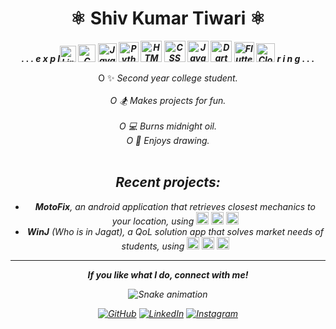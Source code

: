 
<h1 align ="center"> ⚛️ Shiv Kumar Tiwari ⚛️ </h1>
<p align="center">
<em><b>. . . e x p l<img height="26" title="Linux" src="https://cdn.jsdelivr.net/gh/devicons/devicon@latest/icons/linux/linux-original.svg" /> <img height="28" title="C" src="https://cdn.jsdelivr.net/gh/devicons/devicon@latest/icons/c/c-original.svg" /> <img height="30" title="Java" src="https://cdn.jsdelivr.net/gh/devicons/devicon@latest/icons/java/java-original.svg" /> <img height="32" title="Python" src="https://cdn.jsdelivr.net/gh/devicons/devicon@latest/icons/python/python-original.svg" /> <img height="34" title="HTML" src="https://cdn.jsdelivr.net/gh/devicons/devicon@latest/icons/html5/html5-original.svg" /> <img height="34" title="CSS" src="https://cdn.jsdelivr.net/gh/devicons/devicon@latest/icons/css3/css3-original.svg" /> <img height="34" title="JavaScript" src="https://cdn.jsdelivr.net/gh/devicons/devicon@latest/icons/javascript/javascript-plain.svg" /> <img height="34" title="Dart" src="https://cdn.jsdelivr.net/gh/devicons/devicon@latest/icons/dart/dart-original.svg" /> <img height="32" title="Flutter" src="https://cdn.jsdelivr.net/gh/devicons/devicon@latest/icons/flutter/flutter-original.svg"> <img height="30" title="Cloud Firestore" src="https://cdn.jsdelivr.net/gh/devicons/devicon@latest/icons/firebase/firebase-original.svg" />  r i n g . . .</b></em> 

<center> O  ✨ <em>Second year college student. </center><br>
<center> O 🏂 <em>Makes projects for fun.</em> </center><br>
<center> O 💻 <em>Burns midnight oil.</em><br>
<center> O 🎨 <em>Enjoys drawing.</em></center><br>


</p>

<h2>Recent projects:</h2> 

  - <em><b>MotoFix</b></em>, an android application that retrieves closest mechanics to your location, using <img height="20" title="Flutter" src="https://cdn.jsdelivr.net/gh/devicons/devicon@latest/icons/flutter/flutter-original.svg"> <img height="20" title="Cloud Firestore" src="https://cdn.jsdelivr.net/gh/devicons/devicon@latest/icons/firebase/firebase-original.svg" /> <img height="20" title="Dart" src="https://cdn.jsdelivr.net/gh/devicons/devicon@latest/icons/dart/dart-original.svg" />
  - <em><b>WinJ</b></em> (Who is in Jagat), a QoL solution app that solves market needs of students, using <img height="20" title="Flutter" src="https://cdn.jsdelivr.net/gh/devicons/devicon@latest/icons/flutter/flutter-original.svg"> <img height="20" title="Cloud Firestore" src="https://cdn.jsdelivr.net/gh/devicons/devicon@latest/icons/firebase/firebase-original.svg" /> <img height="20" title="Dart" src="https://cdn.jsdelivr.net/gh/devicons/devicon@latest/icons/dart/dart-original.svg" />
  <hr>
<p><b>If you like what I do, connect with me! </b></p>

![Snake animation](https://github.com/eagrundy/eagrundy/blob/output/github-contribution-grid-snake.svg)


[![GitHub](https://img.shields.io/badge/github-%23121011.svg?style=for-the-badge&logo=github&logoColor=white)](https://github.com/Sh1vT/) [![LinkedIn](https://img.shields.io/badge/linkedin-%230077B5.svg?style=for-the-badge&logo=linkedin&logoColor=white)](https://www.linkedin.com/in/shiv-tiwari-20b2b1244?utm_source=share&utm_campaign=share_via&utm_content=profile&utm_medium=android_app) [![Instagram](https://img.shields.io/badge/Instagram-%23E4405F.svg?style=for-the-badge&logo=Instagram&logoColor=white)](https://www.instagram.com/pp_kekw/)


          
 

